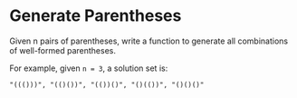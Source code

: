 # Generate Parentheses

Given n pairs of parentheses, write a function to generate all combinations of well-formed parentheses.  

For example, given `n = 3`, a solution set is:  

```
"((()))", "(()())", "(())()", "()(())", "()()()"
```



